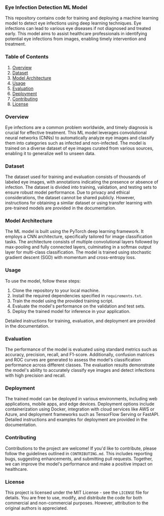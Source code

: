 ### Eye Infection Detection ML Model

This repository contains code for training and deploying a machine learning model to detect eye infections using deep learning techniques. Eye infections can lead to various eye diseases if not diagnosed and treated early. This model aims to assist healthcare professionals in identifying potential eye infections from images, enabling timely intervention and treatment.

### Table of Contents

1. [Overview](#overview)
2. [Dataset](#dataset)
3. [Model Architecture](#model-architecture)
4. [Usage](#usage)
5. [Evaluation](#evaluation)
6. [Deployment](#deployment)
7. [Contributing](#contributing)
8. [License](#license)

### Overview

Eye infections are a common problem worldwide, and timely diagnosis is crucial for effective treatment. This ML model leverages convolutional neural networks (CNNs) to automatically analyze eye images and classify them into categories such as infected and non-infected. The model is trained on a diverse dataset of eye images curated from various sources, enabling it to generalize well to unseen data.

### Dataset

The dataset used for training and evaluation consists of thousands of labeled eye images, with annotations indicating the presence or absence of infection. The dataset is divided into training, validation, and testing sets to ensure robust model performance. Due to privacy and ethical considerations, the dataset cannot be shared publicly. However, instructions for obtaining a similar dataset or using transfer learning with pre-trained models are provided in the documentation.

### Model Architecture

The ML model is built using the PyTorch deep learning framework. It employs a CNN architecture, specifically tailored for image classification tasks. The architecture consists of multiple convolutional layers followed by max-pooling and fully connected layers, culminating in a softmax output layer for multi-class classification. The model is trained using stochastic gradient descent (SGD) with momentum and cross-entropy loss.

### Usage

To use the model, follow these steps:

1. Clone the repository to your local machine.
2. Install the required dependencies specified in `requirements.txt`.
3. Train the model using the provided training script.
4. Evaluate the model's performance on the validation and test sets.
5. Deploy the trained model for inference in your application.

Detailed instructions for training, evaluation, and deployment are provided in the documentation.

### Evaluation

The performance of the model is evaluated using standard metrics such as accuracy, precision, recall, and F1-score. Additionally, confusion matrices and ROC curves are generated to assess the model's classification performance across different classes. The evaluation results demonstrate the model's ability to accurately classify eye images and detect infections with high precision and recall.

### Deployment

The trained model can be deployed in various environments, including web applications, mobile apps, and edge devices. Deployment options include containerization using Docker, integration with cloud services like AWS or Azure, and deployment frameworks such as TensorFlow Serving or FastAPI. Detailed instructions and examples for deployment are provided in the documentation.

### Contributing

Contributions to the project are welcome! If you'd like to contribute, please follow the guidelines outlined in `CONTRIBUTING.md`. This includes reporting bugs, suggesting enhancements, and submitting pull requests. Together, we can improve the model's performance and make a positive impact on healthcare.

### License

This project is licensed under the MIT License - see the `LICENSE` file for details. You are free to use, modify, and distribute the code for both commercial and non-commercial purposes. However, attribution to the original authors is appreciated.
